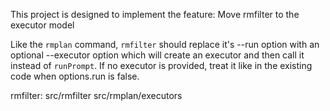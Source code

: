 This project is designed to implement the feature: Move rmfilter to the executor model

Like the `rmplan` command, `rmfilter` should replace it's --run option with an optional --executor option which will create an executor and then call it instead of `runPrompt`. If no executor is provided, treat it like in the existing code when options.run is false.

rmfilter: src/rmfilter src/rmplan/executors